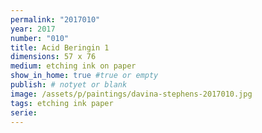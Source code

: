 ```yaml
---
permalink: "2017010"
year: 2017
number: "010"
title: Acid Beringin 1
dimensions: 57 x 76
medium: etching ink on paper
show_in_home: true #true or empty
publish: # notyet or blank
image: /assets/p/paintings/davina-stephens-2017010.jpg
tags: etching ink paper
serie:
---
```

